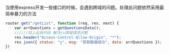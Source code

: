 当使用express开发一些接口的时候，会遇到跨域的问题。处理此问题依然采用最简单暴力的方法

```javascript
router.get("/getList", function (req, res, next) {
    var arrQuestions = getQuestionsData();
    //////加上此段代码 解决js跨域请求问题
    res.header("Access-Control-Allow-Origin", "*");
    res.json({ status: "y", msg: "获取数据成功", data: arrQuestions });
})
```
